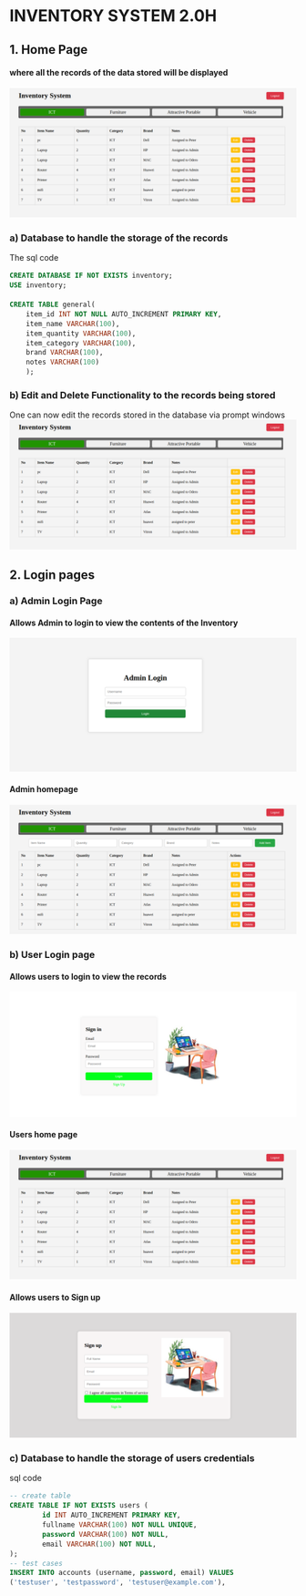 # INVENTORY SYSTEM 2.0H

## 1. Home Page

#### where all the records of the data stored will be displayed
![Home pic](https://github.com/peterodero561/InventorySystem2/blob/main/static/images/home5.png)

### a) Database to handle the storage of the records
The sql code
```sql
CREATE DATABASE IF NOT EXISTS inventory;
USE inventory;

CREATE TABLE general(
	item_id INT NOT NULL AUTO_INCREMENT PRIMARY KEY,
	item_name VARCHAR(100),
	item_quantity VARCHAR(100),
	item_category VARCHAR(100),
	brand VARCHAR(100),
	notes VARCHAR(100)
	);
```

### b) Edit and Delete Functionality to the records  being stored
One can now edit the records stored in the database via prompt windows
![home page3](https://github.com/peterodero561/InventorySystem2/blob/main/static/images/home5.png)


## 2. Login pages

### a) Admin Login Page
#### Allows Admin to login to view the contents of the Inventory
![Login page](https://github.com/peterodero561/InventorySystem2/blob/main/static/images/login.png)

#### Admin homepage
![Login page](https://github.com/peterodero561/InventorySystem2/blob/main/static/images/home6.png)

### b) User Login page
#### Allows users to login to view the records
![Sign In page](https://github.com/peterodero561/InventorySystem2/blob/main/static/images/signin.png)

#### Users home page
![user home page](https://github.com/peterodero561/InventorySystem2/blob/main/static/images/home5.png)

#### Allows users to Sign up
![Sign UP page](https://github.com/peterodero561/InventorySystem2/blob/main/static/images/signup.png)

### c) Database to handle the storage of users credentials
sql code
```sql
-- create table
CREATE TABLE IF NOT EXISTS users (
        id INT AUTO_INCREMENT PRIMARY KEY,
        fullname VARCHAR(100) NOT NULL UNIQUE,
        password VARCHAR(100) NOT NULL,
        email VARCHAR(100) NOT NULL,
);
-- test cases
INSERT INTO accounts (username, password, email) VALUES
('testuser', 'testpassword', 'testuser@example.com'),
```
